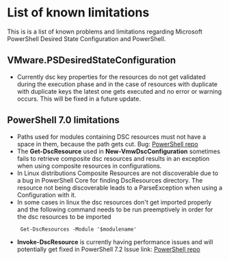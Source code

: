 # List of known limitations
This is is a list of known problems and limitations regarding Microsoft PowerShell Desired State Configuration and PowerShell.

## VMware.PSDesiredStateConfiguration
- Currently dsc key properties for the resources do not get validated during the execution phase and in the case of resources with duplicate with duplicate keys the latest one gets executed and no error or warning occurs. This will be fixed in a future update.

## PowerShell 7.0 limitations
- Paths used for modules containing DSC resources must not have a space in them, because the path gets cut. Bug: [PowerShell repo](https://github.com/PowerShell/PowerShell/issues/13250)
- The **Get-DscResource** used in **New-VmwDscConfiguration** sometimes fails to retrieve composite dsc resources and results in an exception when using composite resources in configurations. 
- In Linux distributions Composite Resources are not discoverable due to a bug in PowerShell Core for finding DscResources directory. The resource not being discoverable leads to a ParseException when using a Configuration with it.
- In some cases in linux the dsc resources don't get imported properly and the following command needs to be run preemptively in order for the dsc resources to be imported
   ```
    Get-DscResources -Module '$modulename'
   ``` 
- **Invoke-DscResource** is currently having performance issues and will potentially get fixed in PowerShell 7.2
Issue link: [PowerShell repo](https://github.com/PowerShell/PowerShell/issues/13996)
